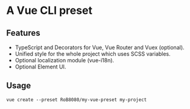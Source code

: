 # A Vue CLI preset

## Features
- TypeScript and Decorators for Vue, Vue Router and Vuex (optional).
- Unified style for the whole project which uses SCSS variables.
- Optional localization module (vue-i18n).
- Optional Element UI.

## Usage
```
vue create --preset RoB8080/my-vue-preset my-project
```
